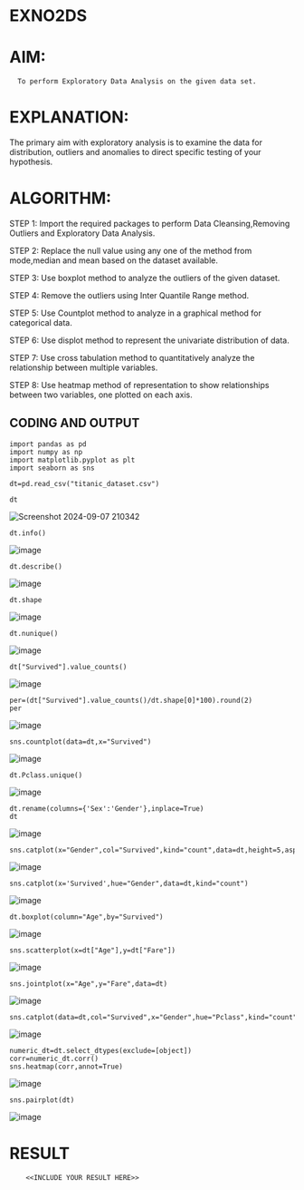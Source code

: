 # EXNO2DS
# AIM:
      To perform Exploratory Data Analysis on the given data set.
      
# EXPLANATION:
  The primary aim with exploratory analysis is to examine the data for distribution, outliers and anomalies to direct specific testing of your hypothesis.
  
# ALGORITHM:
STEP 1: Import the required packages to perform Data Cleansing,Removing Outliers and Exploratory Data Analysis.

STEP 2: Replace the null value using any one of the method from mode,median and mean based on the dataset available.

STEP 3: Use boxplot method to analyze the outliers of the given dataset.

STEP 4: Remove the outliers using Inter Quantile Range method.

STEP 5: Use Countplot method to analyze in a graphical method for categorical data.

STEP 6: Use displot method to represent the univariate distribution of data.

STEP 7: Use cross tabulation method to quantitatively analyze the relationship between multiple variables.

STEP 8: Use heatmap method of representation to show relationships between two variables, one plotted on each axis.

## CODING AND OUTPUT
```
import pandas as pd
import numpy as np
import matplotlib.pyplot as plt
import seaborn as sns
```
```
dt=pd.read_csv("titanic_dataset.csv")
```

```
dt
```
![Screenshot 2024-09-07 210342](https://github.com/user-attachments/assets/2bc226e4-f7dc-451d-9512-4327ff8fe352)

```
dt.info()
```
![image](https://github.com/user-attachments/assets/3551f060-46dd-4317-b38b-156d12ac62c7)

```
dt.describe()
```
![image](https://github.com/user-attachments/assets/e06d043a-00e7-4b08-ad17-5c38a25c1875)

```
dt.shape
```
![image](https://github.com/user-attachments/assets/b89af2a2-6365-4eb6-8e4f-4f4adbc0498f)
```
dt.nunique()
```
![image](https://github.com/user-attachments/assets/43214f4a-3f06-4745-a95e-58ee67459b24)
```
dt["Survived"].value_counts()
```
![image](https://github.com/user-attachments/assets/e54b778a-3c59-40ec-8a25-fd7c48e3f897)
```
per=(dt["Survived"].value_counts()/dt.shape[0]*100).round(2)
per
```
![image](https://github.com/user-attachments/assets/a2195874-a680-4607-bc94-f3743790da49)
```
sns.countplot(data=dt,x="Survived")
```
![image](https://github.com/user-attachments/assets/a30da629-e518-4c8e-a23c-4ec819cbb40d)
```
dt.Pclass.unique()
```
![image](https://github.com/user-attachments/assets/c0d3156b-8bdf-44a5-bac9-b7b562b18bde)
```
dt.rename(columns={'Sex':'Gender'},inplace=True)
dt
```

![image](https://github.com/user-attachments/assets/14cfb01e-2719-41b2-ba8e-e22f31c45c06)
```
sns.catplot(x="Gender",col="Survived",kind="count",data=dt,height=5,aspect=.7)
```

![image](https://github.com/user-attachments/assets/9a2553f5-ce2a-441b-97e6-cd095a2c8b3b)
```
sns.catplot(x='Survived',hue="Gender",data=dt,kind="count")
```

![image](https://github.com/user-attachments/assets/6a94796e-c22a-4275-90fa-6ae8b1578cb3)
```
dt.boxplot(column="Age",by="Survived")
```

![image](https://github.com/user-attachments/assets/651196ff-89c8-4719-b150-dcfaed081386)
```
sns.scatterplot(x=dt["Age"],y=dt["Fare"])
```

![image](https://github.com/user-attachments/assets/9d5fedc1-7d37-47ca-a439-6d66c92284e5)
```
sns.jointplot(x="Age",y="Fare",data=dt)
```

![image](https://github.com/user-attachments/assets/105633c8-7363-420b-a4fb-d46d5b64afe2)
```
sns.catplot(data=dt,col="Survived",x="Gender",hue="Pclass",kind="count")
```

![image](https://github.com/user-attachments/assets/4b4f0e63-00e2-4206-8b19-4aff6e8ac8de)
```
numeric_dt=dt.select_dtypes(exclude=[object])
corr=numeric_dt.corr()
sns.heatmap(corr,annot=True)
```

![image](https://github.com/user-attachments/assets/0f496edc-97e0-4b29-8b0d-1b1059579d8d)
```
sns.pairplot(dt)
```

![image](https://github.com/user-attachments/assets/34900d81-0510-4bcf-9452-4f1906fd4696)

# RESULT
        <<INCLUDE YOUR RESULT HERE>>
